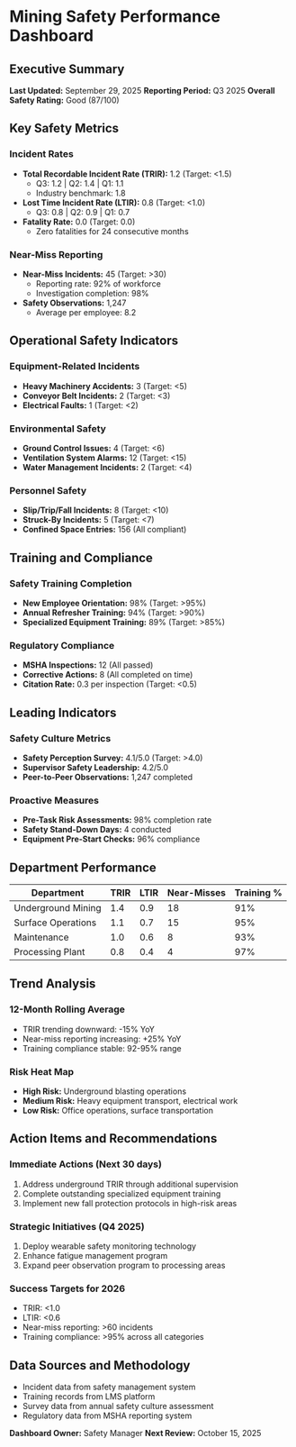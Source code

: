 # Mining Safety Performance Dashboard

## Executive Summary
**Last Updated:** September 29, 2025
**Reporting Period:** Q3 2025
**Overall Safety Rating:** Good (87/100)

## Key Safety Metrics

### Incident Rates
- **Total Recordable Incident Rate (TRIR):** 1.2 (Target: <1.5)
  - Q3: 1.2 | Q2: 1.4 | Q1: 1.1
  - Industry benchmark: 1.8
- **Lost Time Incident Rate (LTIR):** 0.8 (Target: <1.0)
  - Q3: 0.8 | Q2: 0.9 | Q1: 0.7
- **Fatality Rate:** 0.0 (Target: 0.0)
  - Zero fatalities for 24 consecutive months

### Near-Miss Reporting
- **Near-Miss Incidents:** 45 (Target: >30)
  - Reporting rate: 92% of workforce
  - Investigation completion: 98%
- **Safety Observations:** 1,247
  - Average per employee: 8.2

## Operational Safety Indicators

### Equipment-Related Incidents
- **Heavy Machinery Accidents:** 3 (Target: <5)
- **Conveyor Belt Incidents:** 2 (Target: <3)
- **Electrical Faults:** 1 (Target: <2)

### Environmental Safety
- **Ground Control Issues:** 4 (Target: <6)
- **Ventilation System Alarms:** 12 (Target: <15)
- **Water Management Incidents:** 2 (Target: <4)

### Personnel Safety
- **Slip/Trip/Fall Incidents:** 8 (Target: <10)
- **Struck-By Incidents:** 5 (Target: <7)
- **Confined Space Entries:** 156 (All compliant)

## Training and Compliance

### Safety Training Completion
- **New Employee Orientation:** 98% (Target: >95%)
- **Annual Refresher Training:** 94% (Target: >90%)
- **Specialized Equipment Training:** 89% (Target: >85%)

### Regulatory Compliance
- **MSHA Inspections:** 12 (All passed)
- **Corrective Actions:** 8 (All completed on time)
- **Citation Rate:** 0.3 per inspection (Target: <0.5)

## Leading Indicators

### Safety Culture Metrics
- **Safety Perception Survey:** 4.1/5.0 (Target: >4.0)
- **Supervisor Safety Leadership:** 4.2/5.0
- **Peer-to-Peer Observations:** 1,247 completed

### Proactive Measures
- **Pre-Task Risk Assessments:** 98% completion rate
- **Safety Stand-Down Days:** 4 conducted
- **Equipment Pre-Start Checks:** 96% compliance

## Department Performance

| Department | TRIR | LTIR | Near-Misses | Training % |
|------------|------|------|-------------|------------|
| Underground Mining | 1.4 | 0.9 | 18 | 91% |
| Surface Operations | 1.1 | 0.7 | 15 | 95% |
| Maintenance | 1.0 | 0.6 | 8 | 93% |
| Processing Plant | 0.8 | 0.4 | 4 | 97% |

## Trend Analysis

### 12-Month Rolling Average
- TRIR trending downward: -15% YoY
- Near-miss reporting increasing: +25% YoY
- Training compliance stable: 92-95% range

### Risk Heat Map
- **High Risk:** Underground blasting operations
- **Medium Risk:** Heavy equipment transport, electrical work
- **Low Risk:** Office operations, surface transportation

## Action Items and Recommendations

### Immediate Actions (Next 30 days)
1. Address underground TRIR through additional supervision
2. Complete outstanding specialized equipment training
3. Implement new fall protection protocols in high-risk areas

### Strategic Initiatives (Q4 2025)
1. Deploy wearable safety monitoring technology
2. Enhance fatigue management program
3. Expand peer observation program to processing areas

### Success Targets for 2026
- TRIR: <1.0
- LTIR: <0.6
- Near-miss reporting: >60 incidents
- Training compliance: >95% across all categories

## Data Sources and Methodology
- Incident data from safety management system
- Training records from LMS platform
- Survey data from annual safety culture assessment
- Regulatory data from MSHA reporting system

**Dashboard Owner:** Safety Manager
**Next Review:** October 15, 2025
